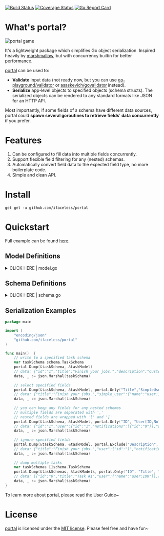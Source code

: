 [![Build Status](https://travis-ci.com/iFaceless/portal.svg?branch=master)](https://travis-ci.com/iFaceless/portal)
[![Coverage Status](https://coveralls.io/repos/github/iFaceless/portal/badge.svg?branch=master&branch=master)](https://coveralls.io/github/iFaceless/portal?branch=master)
[![Go Report Card](https://goreportcard.com/badge/github.com/iFaceless/portal)](https://goreportcard.com/report/github.com/iFaceless/portal)

# What's portal?
![portal game](https://s2.ax1x.com/2019/09/28/u1TnEt.jpg)

It's a lightweight package which simplifies Go object serialization. Inspired heavily by [marshmallow](https://github.com/marshmallow-code/marshmallow), but with concurrency builtin for better performance.

[portal](https://github.com/iFaceless/portal/) can be used to:
- **Validate** input data (not ready now, but you can use [go-playground/validator](https://github.com/go-playground/validator) or [asaskevich/govalidator](https://github.com/asaskevich/govalidator) instead).
- **Serialize** app-level objects to specified objects (schema structs). The serialized objects can be rendered to any standard formats like JSON for an HTTP API.

Most importantly, if some fields of a schema have different data sources, portal could **spawn several goroutines to retrieve fields' data concurrently** if you prefer.


# Features

1. Can be configured to fill data into multiple fields concurrently.
1. Support flexible field filtering for any (nested) schemas.
1. Automatically convert field data to the expected field type, no more boilerplate code.
1. Simple and clean API.

# Install

```
get get -u github.com/ifaceless/portal
```

# Quickstart

Full example can be found [here](./examples/todo).

## Model Definitions

<details>
<summary>CLICK HERE | model.go</summary>

```go
type NotificationModel struct {
	ID      int
	Title   string
	Content string
}

type UserModel struct {
	ID int
}

func (u *UserModel) Fullname() string {
	return fmt.Sprintf("user:%d", u.ID)
}

func (u *UserModel) Notifications() (result []*NotificationModel) {
	for i := 0; i < 1; i++ {
		result = append(result, &NotificationModel{
			ID:      i,
			Title:   fmt.Sprintf("title_%d", i),
			Content: fmt.Sprintf("content_%d", i),
		})
	}
	return
}

type TaskModel struct {
	ID     int
	UserID int
	Title  string
}

func (t *TaskModel) User() *UserModel {
	return &UserModel{t.UserID}
}
```
    
</details>


## Schema Definitions

<details>
	<summary>CLICK HERE | schema.go</summary>
	
```go
type NotiSchema struct {
	ID      string `json:"id,omitempty"`
	Title   string `json:"title,omitempty"`
	Content string `json:"content,omitempty"`
}

type UserSchema struct {
	ID                   string        `json:"id,omitempty"`
	// Get user name from `UserModel.Fullname()`
	Name                 string        `json:"name,omitempty" portal:"attr:Fullname"`
	Notifications        []*NotiSchema `json:"notifications,omitempty" portal:"nested"`
	AnotherNotifications []*NotiSchema `json:"another_notifications,omitempty" portal:"nested;attr:Notifications"`
}

type TaskSchema struct {
	ID          string      `json:"id,omitempty"`
	Title       string      `json:"title,omitempty"`
	Description string      `json:"description,omitempty" portal:"meth:GetDescription"`
	// UserSchema is a nested schema
	User        *UserSchema `json:"user,omitempty" portal:"nested"`
	// We just want `Name` field for `SimpleUser`.
	// Besides, the data source is the same with `UserSchema`
	SimpleUser  *UserSchema `json:"simple_user,omitempty" portal:"nested;only:Name;attr:User"`
}

func (ts *TaskSchema) GetDescription(model *model.TaskModel) string {
	return "Custom description"
}
```

</details>


## Serialization Examples

```go
package main

import (
	"encoding/json"
	"github.com/ifaceless/portal"
)

func main()  {
    // write to a specified task schema
    var taskSchema schema.TaskSchema
    portal.Dump(&taskSchema, &taskModel)
    // data: {"id":"1","title":"Finish your jobs.","description":"Custom description","user":{"id":"1","name":"user:1","notifications":[{"id":"0","title":"title_0","content":"content_0"}],"another_notifications":[{"id":"0","title":"title_0","content":"content_0"}]},"simple_user":{"name":"user:1"}}
    data, _ := json.Marshal(taskSchema)
 
    // select specified fields
    portal.Dump(&taskSchema, &taskModel, portal.Only("Title","SimpleUser"))
    // data: {"title":"Finish your jobs.","simple_user":{"name":"user:1"}}
    data, _ := json.Marshal(taskSchema)
    
    // you can keep any fields for any nested schemas
    // multiple fields are separated with ','
    // nested fields are wrapped with '[' and ']'
    portal.Dump(&taskSchema, &taskModel, portal.Only("ID", "User[ID,Notifications[ID],AnotherNotifications[Title]]", "SimpleUser"))
    // data: {"id":"1","user":{"id":"1","notifications":[{"id":"0"}],"another_notifications":[{"title":"title_0"}]},"simple_user":{"name":"user:1"}}
    data, _ := json.Marshal(taskSchema)
 
    // ignore specified fields
    portal.Dump(&taskSchema, &taskModel, portal.Exclude("Description", "ID", "User[Name,Notifications[ID,Content],AnotherNotifications], SimpleUser"))
    // data: {"title":"Finish your jobs.","user":{"id":"1","notifications":[{"title":"title_0"}]}}
    data, _ := json.Marshal(taskSchema)
 
    // dump multiple tasks
    var taskSchemas []schema.TaskSchema
    portal.Dump(&taskSchemas, &taskModels, portal.Only("ID", "Title", "User[Name]"))
    // data: [{"id":"0","title":"Task #1","user":{"name":"user:100"}},{"id":"1","title":"Task #2","user":{"name":"user:101"}}]
    data, _ := json.Marshal(taskSchema)
}

```

To learn more about [portal](https://github.com/iFaceless/portal), please read the [User Guide](./USERGUIDE.md)~ 

# License

[portal](https://github.com/iFaceless/portal) is licensed under the [MIT license](./LICENSE). Please feel free and have fun~
